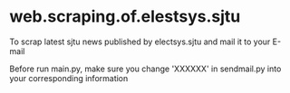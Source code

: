 # web.scraping.of.elestsys.sjtu

To scrap latest sjtu news published by electsys.sjtu and mail it to your E-mail

Before run main.py, make sure you change 'XXXXXX' in sendmail.py into your corresponding information